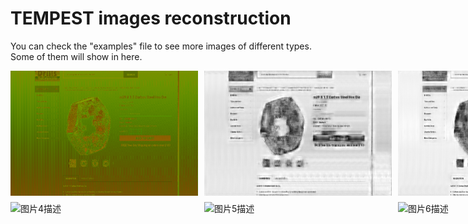 # TEMPEST images reconstruction

You can check the "examples" file to see more images of different types. Some of them will show in here.

<!-- 第一行：强制包含3张图片 -->
<div style="display: flex; gap: 10px; margin-bottom: 10px;">
  <img src="https://github.com/fsy123-qaq/TEMPEST-images-reconstruction/blob/main/examples/e-commerce%20platform%20interface/image1/12905_0std.png?raw=true" alt="图片1描述" width="300" height="200">
  <img src="https://github.com/fsy123-qaq/TEMPEST-images-reconstruction/blob/main/examples/e-commerce%20platform%20interface/image1/12905_auto_0std.png?raw=true" alt="图片2描述" width="300" height="200">
  <img src="https://github.com/fsy123-qaq/TEMPEST-images-reconstruction/blob/main/examples/e-commerce%20platform%20interface/image1/12905_UNet_0std.png?raw=true" alt="图片3描述" width="300" height="200">
</div>

<!-- 第二行：强制包含3张图片 -->
<div style="display: flex; gap: 10px;">
  <img src="图片4路径" alt="图片4描述" width="300" height="200">
  <img src="图片5路径" alt="图片5描述" width="300" height="200">
  <img src="图片6路径" alt="图片6描述" width="300" height="200">
</div>
    
    


